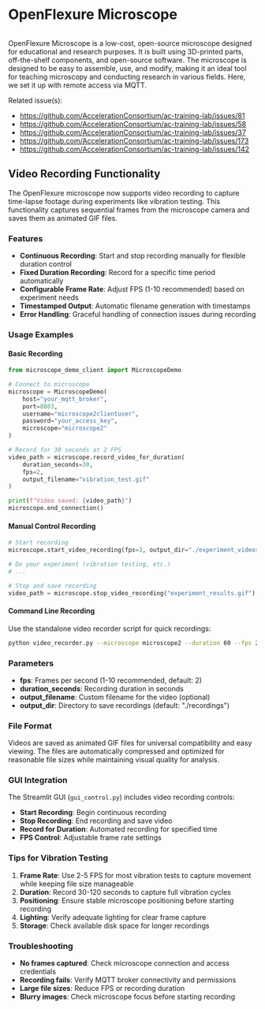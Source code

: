 # OpenFlexure Microscope

```{include} ../../docs/_snippets/network-setup-note.md
```

OpenFlexure Microscope is a low-cost, open-source microscope designed for educational and research purposes. It is built using 3D-printed parts, off-the-shelf components, and open-source software. The microscope is designed to be easy to assemble, use, and modify, making it an ideal tool for teaching microscopy and conducting research in various fields. Here, we set it up with remote access via MQTT.

Related issue(s):
- https://github.com/AccelerationConsortium/ac-training-lab/issues/81
- https://github.com/AccelerationConsortium/ac-training-lab/issues/58
- https://github.com/AccelerationConsortium/ac-training-lab/issues/37
- https://github.com/AccelerationConsortium/ac-training-lab/issues/173
- https://github.com/AccelerationConsortium/ac-training-lab/issues/142

## Video Recording Functionality

The OpenFlexure microscope now supports video recording to capture time-lapse footage during experiments like vibration testing. This functionality captures sequential frames from the microscope camera and saves them as animated GIF files.

### Features

- **Continuous Recording**: Start and stop recording manually for flexible duration control
- **Fixed Duration Recording**: Record for a specific time period automatically
- **Configurable Frame Rate**: Adjust FPS (1-10 recommended) based on experiment needs
- **Timestamped Output**: Automatic filename generation with timestamps
- **Error Handling**: Graceful handling of connection issues during recording

### Usage Examples

#### Basic Recording

```python
from microscope_demo_client import MicroscopeDemo

# Connect to microscope
microscope = MicroscopeDemo(
    host="your_mqtt_broker",
    port=8883,
    username="microscope2clientuser", 
    password="your_access_key",
    microscope="microscope2"
)

# Record for 30 seconds at 2 FPS
video_path = microscope.record_video_for_duration(
    duration_seconds=30,
    fps=2,
    output_filename="vibration_test.gif"
)

print(f"Video saved: {video_path}")
microscope.end_connection()
```

#### Manual Control Recording

```python
# Start recording
microscope.start_video_recording(fps=3, output_dir="./experiment_videos")

# Do your experiment (vibration testing, etc.)
# ...

# Stop and save recording
video_path = microscope.stop_video_recording("experiment_results.gif")
```

#### Command Line Recording

Use the standalone video recorder script for quick recordings:

```bash
python video_recorder.py --microscope microscope2 --duration 60 --fps 2 --access-key YOUR_KEY --output vibration_test.gif
```

### Parameters

- **fps**: Frames per second (1-10 recommended, default: 2)
- **duration_seconds**: Recording duration in seconds
- **output_filename**: Custom filename for the video (optional)
- **output_dir**: Directory to save recordings (default: "./recordings")

### File Format

Videos are saved as animated GIF files for universal compatibility and easy viewing. The files are automatically compressed and optimized for reasonable file sizes while maintaining visual quality for analysis.

### GUI Integration

The Streamlit GUI (`gui_control.py`) includes video recording controls:

- **Start Recording**: Begin continuous recording
- **Stop Recording**: End recording and save video
- **Record for Duration**: Automated recording for specified time
- **FPS Control**: Adjustable frame rate settings

### Tips for Vibration Testing

1. **Frame Rate**: Use 2-5 FPS for most vibration tests to capture movement while keeping file size manageable
2. **Duration**: Record 30-120 seconds to capture full vibration cycles
3. **Positioning**: Ensure stable microscope positioning before starting recording
4. **Lighting**: Verify adequate lighting for clear frame capture
5. **Storage**: Check available disk space for longer recordings

### Troubleshooting

- **No frames captured**: Check microscope connection and access credentials
- **Recording fails**: Verify MQTT broker connectivity and permissions
- **Large file sizes**: Reduce FPS or recording duration
- **Blurry images**: Check microscope focus before starting recording
